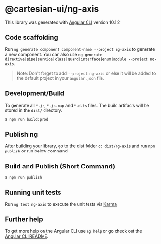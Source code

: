 # @cartesian-ui/ng-axis

This library was generated with [Angular CLI](https://github.com/angular/angular-cli) version 10.1.2

## Code scaffolding

Run `ng generate component component-name --project ng-axis` to generate a new component. You can also use `ng generate directive|pipe|service|class|guard|interface|enum|module --project ng-axis`.
> Note: Don't forget to add `--project ng-axis` or else it will be added to the default project in your `angular.json` file.

## Development/Build

To generate all `*.js`, `*.js.map` and `*.d.ts` files. The build artifacts will be stored in the `dist/` directory.

```bash
$ npm run build:prod
```

## Publishing

After building your library, go to the dist folder `cd dist/ng-axis` and run `npm publish` or run below command

## Build and Publish (Short Command)
```bash
$ npm run publish
```

## Running unit tests

Run `ng test ng-axis` to execute the unit tests via [Karma](https://karma-runner.github.io).

## Further help

To get more help on the Angular CLI use `ng help` or go check out the [Angular CLI README](https://github.com/angular/angular-cli/blob/master/README.md).
